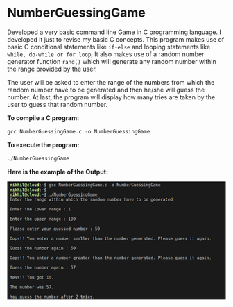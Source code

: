 # NumberGuessingGame

Developed a very basic command line Game in C programming language. I developed it just to revise my basic C concepts. 
This program makes use of basic C conditional statements like ```if-else``` and looping statements like ```while, do-while or for loop```, It also makes use of a random number generator function ```rand()``` which will generate any random number within the range provided by the user.

The user will be asked to enter the range of the numbers from which the random number have to be generated and then he/she will guess the number. At last, the program will display how many tries are taken by the user to guess that random number.

**To compile a C program:**
```c
gcc NumberGuessingGame.c -o NumberGuessingGame
```

**To execute the program:**
```c
./NumberGuessingGame
```


**Here is the example of the Output:**

![](Output/Example.png)
